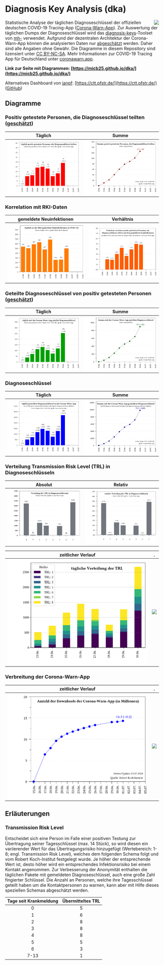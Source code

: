 # Diagnosis Key Analysis (dka)

<img align="right" src="images/CWA_title.png">

Statistische Analyse der täglichen Diagnoseschlüssel der offiziellen deutschen COVID-19 Tracing-App ([Corona-Warn-App](https://github.com/corona-warn-app)). Zur Auswertung der täglichen Dumps der Diagnoseschlüssel wird das [diagnosis-keys](https://github.com/mh-/diagnosis-keys)-Toolset von [mh-](https://github.com/mh-/) verwendet. Aufgrund der dezentralen Architektur der Corona-Warn-App können die analysierten Daten nur [abgeschätzt](https://github.com/corona-warn-app/cwa-documentation/issues/258#issuecomment-650760771) werden. Daher sind alle Angaben ohne Gewähr. Die Diagramme in diesem Repository sind lizensiert unter [CC BY-NC-SA](https://creativecommons.org/licenses/by-nc-sa/3.0/de/). Mehr Informationen zur COVID-19 Tracing App für Deutschland unter [coronawarn.app](https://www.coronawarn.app).

**Link zur Seite mit Diagrammen: [https://micb25.github.io/dka/](https://micb25.github.io/dka/)**

Alternatives Dashboard von [janpf](https://github.com/janpf): [https://ctt.pfstr.de/](https://ctt.pfstr.de/) ([GitHub](https://github.com/janpf/ctt))

## Diagramme 
### Positiv getestete Personen, die Diagnoseschlüssel teilten ([geschätzt](https://github.com/corona-warn-app/cwa-documentation/issues/258#issuecomment-650760771))
Täglich                           |  Summe
:--------------------------------:|:----------------------------------:
![](plot_num_users.png)           |  ![](plot_sum_users.png)

### Korrelation mit RKI-Daten
gemeldete Neuinfektionen          | Verhältnis
:--------------------------------:|:----------------------------------:
![](plot_rki_cases.png)           |  ![](plot_rki_cwa_cases.png)

### Geteilte Diagnoseschlüssel von positiv getesteten Personen ([geschätzt](https://github.com/corona-warn-app/cwa-documentation/issues/258#issuecomment-650760771))
Täglich                           |  Summe
:--------------------------------:|:----------------------------------:
 ![](plot_num_keys_submitted.png) |  ![](plot_sum_keys_submitted.png)

### Diagnoseschlüssel
Täglich                           |  Summe
:--------------------------------:|:----------------------------------:
 ![](plot_keys.png)               |  ![](plot_keys_sum.png)
 
### Verteilung Transmission Risk Level (TRL) in Diagnoseschlüsseln
Absolut                           |  Relativ
:--------------------------------:|:----------------------------------:
![](plot_TRL_histogram.png)       | ![](plot_TRL_histogram_relative.png)

zeitlicher Verlauf                | .  
:--------------------------------:|:----------------------------------:
![](plot_TRL_daily_dist.png)      | ![](plot_empty.png) 

### Verbreitung der Corona-Warn-App
zeitlicher Verlauf                | .  
:--------------------------------:|:----------------------------------:
![](plot_cwa_downloads.png)       | ![](plot_empty.png) 


## Erläuterungen

### Transmission Risk Level
Entscheidet sich eine Person im Falle einer positiven Testung zur Übertragung seiner Tagesschlüssel (max. 14 Stück), so wird diesen ein variierender Wert für das Übertragungsrisiko hinzugefügt (Wertebereich: 1-8; engl. Transmission Risk Level), welches dem folgenden Schema folgt und vom Robert Koch-Institut festgelegt wurde. Je höher der entsprechende Wert ist, desto höher wird ein entsprechendes Infektionsrisiko bei einem Kontakt angenommen. Zur Verbesserung der Anonymität enthalten die täglichen Pakete mit gemeldeten Diagnoseschlüssel, auch eine große Zahl fingierter Schlüssel. Die Anzahl an Personen, welche ihre Tagesschlüssel geteilt haben um die Kontaktpersonen zu warnen, kann aber mit Hilfe dieses speziellen Schemas abgeschätzt werden.

Tage seit Krankmeldung   | Übermitteltes TRL
:-----------------------:|:------------------:
0                        | 5
1                        | 6
2                        | 8
3                        | 8
4                        | 8
5                        | 5
6                        | 3
7-13                     | 1
